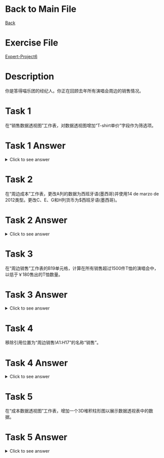 # Back to Main File
[Back](../README.md)

# Exercise File
[Expert-Project6](MOS-Excel2016-Expert-Project6.xlsx)

# Description
你是答得喵乐团的经纪人。你正在回顾去年所有演唱会周边的销售情况。

# Task 1
在“销售数据透视图”工作表，对数据透视图增加“T-shirt单价”字段作为筛选项。

# Task 1 Answer
<details>
  <summary>Click to see answer</summary>

![Task1_Answer](Excel2016-Expert-Project6-Answer/P6-T1.gif)
</details>

# Task 2
在“周边成本”工作表，更改A列的数据为西班牙语(墨西哥)并使用14 de marzo de 2012类型。更改C、E、G和H列货币为$西班牙语(墨西哥)。

# Task 2 Answer
<details>
  <summary>Click to see answer</summary>

![Task2_Answer](Excel2016-Expert-Project6-Answer/P6-T2.gif)
</details>

# Task 3
在“周边销售”工作表的B19单元格，计算在所有销售超过1500件T恤的演唱会中，以低于￥180售出的T恤数量。

# Task 3 Answer
<details>
  <summary>Click to see answer</summary>

![Task3_Answer](Excel2016-Expert-Project6-Answer/P6-T3.gif)
</details>


# Task 4
移除引用位置为“周边销售!$A$1:$H$17”的名称“销售”。

# Task 4 Answer
<details>
  <summary>Click to see answer</summary>

![Task4_Answer](Excel2016-Expert-Project6-Answer/P6-T4.gif)
</details>

# Task 5
在“成本数据透视图”工作表，增加一个3D堆积柱形图以展示数据透视表中的数据。

# Task 5 Answer
<details>
  <summary>Click to see answer</summary>

![Task5_Answer](Excel2016-Expert-Project6-Answer/P6-T5.gif)
</details>